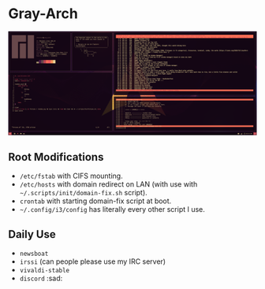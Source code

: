 # Gray-Arch

![Setup](/images/setup.png)

## Root Modifications
* `/etc/fstab` with CIFS mounting.
* `/etc/hosts` with domain redirect on LAN (with use with `~/.scripts/init/domain-fix.sh` script).
* `crontab` with starting domain-fix script at boot.
* `~/.config/i3/config` has literally every other script I use.

## Daily Use
* `newsboat`
* `irssi` (can people please use my IRC server)
* `vivaldi-stable`
* `discord` :sad:
